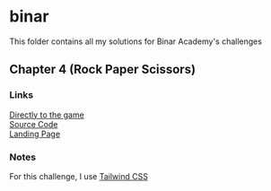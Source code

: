 # binar
This folder contains all my solutions for Binar Academy's challenges

## Chapter 4 (Rock Paper Scissors)

### Links
[Directly to the game]()  
[Source Code]()  
[Landing Page]()

### Notes
For this challenge, I use [Tailwind CSS](https://tailwindcss.com)
